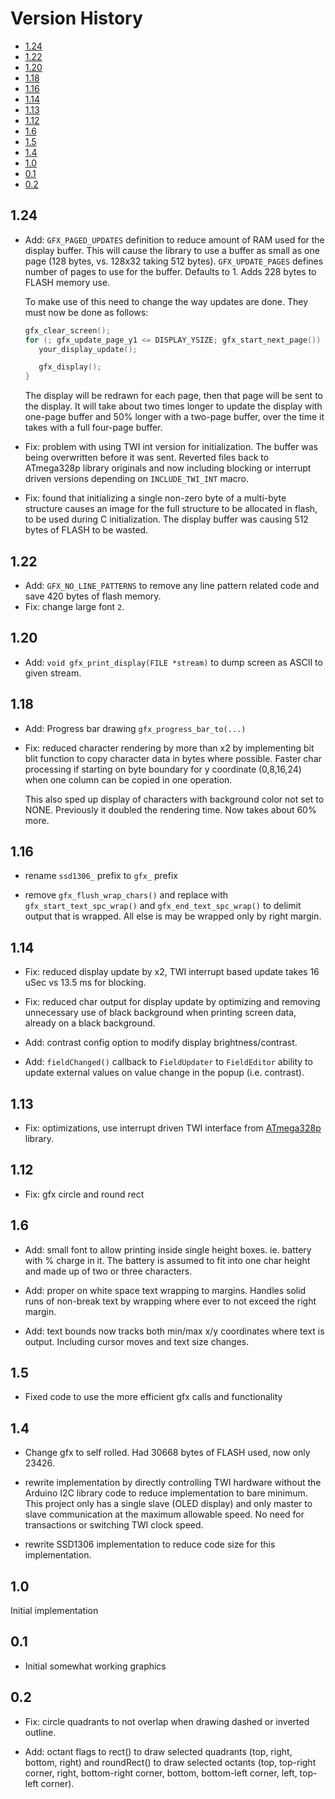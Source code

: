 # Version History

[TOC]: #

- [1.24](#124)
- [1.22](#122)
- [1.20](#120)
- [1.18](#118)
- [1.16](#116)
- [1.14](#114)
- [1.13](#113)
- [1.12](#112)
- [1.6](#16)
- [1.5](#15)
- [1.4](#14)
- [1.0](#10)
- [0.1](#01)
- [0.2](#02)


## 1.24

* Add: `GFX_PAGED_UPDATES` definition to reduce amount of RAM used for
  the display buffer. This will cause the library to use a buffer as
  small as one page (128 bytes, vs. 128x32 taking 512 bytes).
  `GFX_UPDATE_PAGES` defines number of pages to use for the buffer.
  Defaults to 1. Adds 228 bytes to FLASH memory use.

  To make use of this need to change the way updates are done. They must
  now be done as follows:

  ```c
  gfx_clear_screen();
  for (; gfx_update_page_y1 <= DISPLAY_YSIZE; gfx_start_next_page()) { 
     your_display_update();

     gfx_display(); 
  }
  ```

  The display will be redrawn for each page, then that page will be sent
  to the display. It will take about two times longer to update the
  display with one-page buffer and 50% longer with a two-page buffer,
  over the time it takes with a full four-page buffer.

* Fix: problem with using TWI int version for initialization. The buffer
  was being overwritten before it was sent. Reverted files back to
  ATmega328p library originals and now including blocking or interrupt
  driven versions depending on `INCLUDE_TWI_INT` macro.

* Fix: found that initializing a single non-zero byte of a multi-byte
  structure causes an image for the full structure to be allocated in
  flash, to be used during C initialization. The display buffer was
  causing 512 bytes of FLASH to be wasted.

## 1.22

* Add: `GFX_NO_LINE_PATTERNS` to remove any line pattern related code
  and save 420 bytes of flash memory.
* Fix: change large font `2`.

## 1.20

* Add: `void gfx_print_display(FILE *stream)` to dump screen as ASCII to
  given stream.

## 1.18

* Add: Progress bar drawing `gfx_progress_bar_to(...)`

* Fix: reduced character rendering by more than x2 by implementing bit
  blit function to copy character data in bytes where possible. Faster
  char processing if starting on byte boundary for y coordinate
  (0,8,16,24) when one column can be copied in one operation.

  This also sped up display of characters with background color not set
  to NONE. Previously it doubled the rendering time. Now takes about 60%
  more.

## 1.16

* rename `ssd1306_` prefix to `gfx_` prefix

* remove `gfx_flush_wrap_chars()` and replace with
  `gfx_start_text_spc_wrap()` and `gfx_end_text_spc_wrap()` to delimit
  output that is wrapped. All else is may be wrapped only by right
  margin.

## 1.14

* Fix: reduced display update by x2, TWI interrupt based update takes 16
  uSec vs 13.5 ms for blocking.

* Fix: reduced char output for display update by optimizing and removing
  unnecessary use of black background when printing screen data, already
  on a black background.

* Add: contrast config option to modify display brightness/contrast.

* Add: `fieldChanged()` callback to `FieldUpdater` to `FieldEditor`
  ability to update external values on value change in the popup (i.e.
  contrast).

## 1.13

* Fix: optimizations, use interrupt driven TWI interface from
  [ATmega328p](https://github.com/goessl/ATmega328P) library.

## 1.12

* Fix: gfx circle and round rect

## 1.6

* Add: small font to allow printing inside single height boxes. ie.
  battery with % charge in it. The battery is assumed to fit into one
  char height and made up of two or three characters.

* Add: proper on white space text wrapping to margins. Handles solid
  runs of non-break text by wrapping where ever to not exceed the right
  margin.

* Add: text bounds now tracks both min/max x/y coordinates where text is
  output. Including cursor moves and text size changes.


## 1.5

* Fixed code to use the more efficient gfx calls and functionality

## 1.4

* Change gfx to self rolled. Had 30668 bytes of FLASH used, now only
  23426\.

* rewrite implementation by directly controlling TWI hardware without
  the Arduino I2C library code to reduce implementation to bare minimum.
  This project only has a single slave (OLED display) and only master to
  slave communication at the maximum allowable speed. No need for
  transactions or switching TWI clock speed.

* rewrite SSD1306 implementation to reduce code size for this
  implementation.

## 1.0

Initial implementation


## 0.1

* Initial somewhat working graphics

## 0.2

* Fix: circle quadrants to not overlap when drawing dashed or inverted
  outline.

* Add: octant flags to rect() to draw selected quadrants (top, right,
  bottom, right) and roundRect() to draw selected octants (top,
  top-right corner, right, bottom-right corner, bottom, bottom-left
  corner, left, top-left corner).


